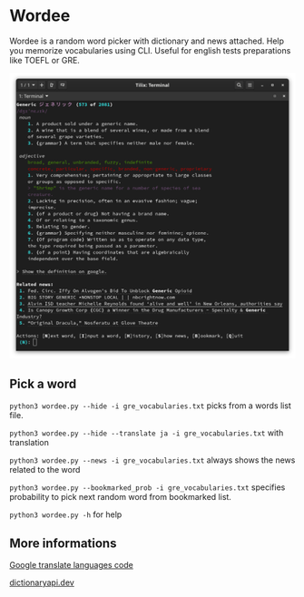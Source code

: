 # Wordee
Wordee is a random word picker with dictionary and news attached. Help you memorize vocabularies using CLI.
Useful for english tests preparations like TOEFL or GRE.

![](/imgs/screenshot_8.png)

## Pick a word
``python3 wordee.py --hide -i gre_vocabularies.txt`` picks from a words list file.

``python3 wordee.py --hide --translate ja -i gre_vocabularies.txt`` with translation

``python3 wordee.py --news -i gre_vocabularies.txt`` always shows the news related to the word

``python3 wordee.py --bookmarked_prob -i gre_vocabularies.txt`` specifies probability to pick next random word from bookmarked list.

``python3 wordee.py -h`` for help

## More informations

[Google translate languages code](https://cloud.google.com/translate/docs/languages)

[dictionaryapi.dev](https://dictionaryapi.dev/)